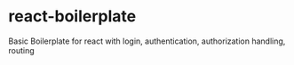 # react-boilerplate
Basic Boilerplate for react with login, authentication, authorization handling, routing
